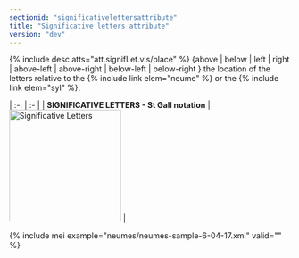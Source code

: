 ```yaml
---
sectionid: "significativelettersattribute" 
title: "Significative letters attribute"
version: "dev"
---
```


{% include desc atts="att.signifLet.vis/place" %} {above | below | left | right | above-left | above-right | below-left | below-right } the location of the letters relative to the {% include link elem="neume" %} or the {% include link elem="syl" %}.


| :-: | :- |
| **SIGNIFICATIVE LETTERS - St Gall notation**     |  <img src="/guidelines/images/v4/modules/neumes/signifLet.png" alt="Significative Letters" width="200"> |

{% include mei example="neumes/neumes-sample-6-04-17.xml" valid="" %}
